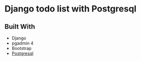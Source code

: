 # Django todo list with Postgresql
## Built With

* Django  
* pgadmin 4
* Bootstrap 
* [Postgresql](https://www.postgresql.org/) 
